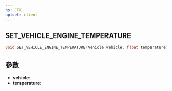```yaml
---
ns: CFX
apiset: client
---
```

## SET_VEHICLE_ENGINE_TEMPERATURE

```c
void SET_VEHICLE_ENGINE_TEMPERATURE(Vehicle vehicle, float temperature);
```


## 參數
* **vehicle**: 
* **temperature**: 

